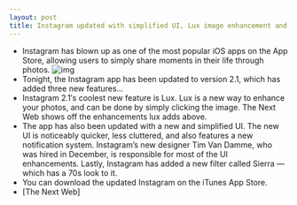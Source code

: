 ```yaml
---
layout: post
title: Instagram updated with simplified UI, Lux image enhancement and new filter
---
```

* Instagram has blown up as one of the most popular iOS apps on the App Store, allowing users to simply share moments in their life through photos.
![img](http://media.idownloadblog.com/wp-content/uploads/2012/02/Lux.jpg)
* Tonight, the Instagram app has been updated to version 2.1, which has added three new features…
* Instagram 2.1′s coolest new feature is Lux. Lux is a new way to enhance your photos, and can be done by simply clicking the image. The Next Web shows off the enhancements lux adds above.
* The app has also been updated with a new and simplified UI. The new UI is noticeably quicker, less cluttered, and also features a new notification system. Instagram’s new designer Tim Van Damme, who was hired in December, is responsible for most of the UI enhancements. Lastly, Instagram has added a new filter called Sierra — which has a 70s look to it.
* You can download the updated Instagram on the iTunes App Store.
* [The Next Web]

